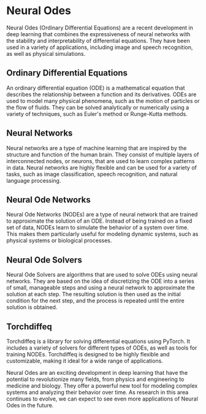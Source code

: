# Neural Odes

Neural Odes (Ordinary Differential Equations) are a recent development in deep learning that combines the expressiveness of neural networks with the stability and interpretability of differential equations. They have been used in a variety of applications, including image and speech recognition, as well as physical simulations.

## Ordinary Differential Equations

An ordinary differential equation (ODE) is a mathematical equation that describes the relationship between a function and its derivatives. ODEs are used to model many physical phenomena, such as the motion of particles or the flow of fluids. They can be solved analytically or numerically using a variety of techniques, such as Euler's method or Runge-Kutta methods.

## Neural Networks

Neural networks are a type of machine learning that are inspired by the structure and function of the human brain. They consist of multiple layers of interconnected nodes, or neurons, that are used to learn complex patterns in data. Neural networks are highly flexible and can be used for a variety of tasks, such as image classification, speech recognition, and natural language processing.

## Neural Ode Networks

Neural Ode Networks (NODEs) are a type of neural network that are trained to approximate the solution of an ODE. Instead of being trained on a fixed set of data, NODEs learn to simulate the behavior of a system over time. This makes them particularly useful for modeling dynamic systems, such as physical systems or biological processes.

## Neural Ode Solvers

Neural Ode Solvers are algorithms that are used to solve ODEs using neural networks. They are based on the idea of discretizing the ODE into a series of small, manageable steps and using a neural network to approximate the solution at each step. The resulting solution is then used as the initial condition for the next step, and the process is repeated until the entire solution is obtained.

## Torchdiffeq

Torchdiffeq is a library for solving differential equations using PyTorch. It includes a variety of solvers for different types of ODEs, as well as tools for training NODEs. Torchdiffeq is designed to be highly flexible and customizable, making it ideal for a wide range of applications.

Neural Odes are an exciting development in deep learning that have the potential to revolutionize many fields, from physics and engineering to medicine and biology. They offer a powerful new tool for modeling complex systems and analyzing their behavior over time. As research in this area continues to evolve, we can expect to see even more applications of Neural Odes in the future.
